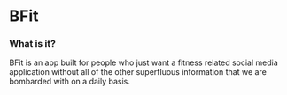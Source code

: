 # BFit

### What is it?

BFit is an app built for people who just want a fitness related social media application without all of the other superfluous
information that we are bombarded with on a daily basis.
